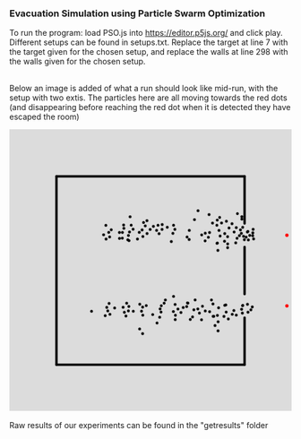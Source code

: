 <h3>Evacuation Simulation using Particle Swarm Optimization</h3>

To run the program: load PSO.js into https://editor.p5js.org/ and click play. <br>
Different setups can be found in setups.txt. Replace the target at line 7 with the target given for the chosen setup, and replace the walls at line 298 with the walls given for the chosen setup.<br><br>

Below an image is added of what a run should look like mid-run, with the setup with two extis. The particles here are all moving towards the red dots (and disappearing before reaching the red dot when it is detected they have escaped the room)

<img src="sample_run.png">

Raw results of our experiments can be found in the "getresults" folder
